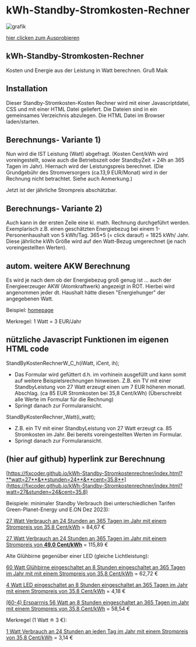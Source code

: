 # kWh-Standby-Stromkosten-Rechner 

![grafik](https://github.com/fixcoder/kWh-Standby-Stromkostenrechner/assets/152872653/b8e6a9f7-504b-4c05-b565-291a231fca41)


[hier clicken zum Ausprobieren](https://fixcoder.github.io/kWh-Standby-Stromkostenrechner/)

## kWh-Standby-Stromkosten-Rechner

Kosten und Energie aus der Leistung in Watt berechnen. Gruß Maik

## Installation
Dieser Standby-Stromkosten-Kosten Rechner wird mit einer Javascriptdatei, CSS und mit einer HTML Datei geliefert.
Die Dateien sind in ein gemeinsames Verzeichnis abzulegen. Die HTML Datei im Browser laden/starten.

## Berechnungs- Variante 1)
Nun wird die IST Leistung (Watt) abgefragt.
(Kosten Cent/kWh wird voreingestellt, sowie auch die Betriebszeit oder StandbyZeit = 24h an 365 Tagen im Jahr).
Hiernach wird der Leistungspreis berechnet.
(Die Grundgebühr des Stromversorgers (ca.13,9 EUR/Monat) wird in der Rechnung nicht betrachtet. Siehe auch Anmerkung.)

Jetzt ist der jährliche Strompreis abschätzbar.

## Berechnungs- Variante 2)
Auch kann in der ersten Zeile eine kl. math. Rechnung durchgeführt werden. Exemplarisch z.B. einen
geschätzten Energiebezug bei einem 1-Personenhaushalt von 5 kWh/Tag. 365*5 (= click darauf) = 1825 kWh/ Jahr.
Diese jährliche kWh Größe wird auf den Watt-Bezug umgerechnet (je nach voreingestellten Werten).

## autom. weitere AKW Berechnung
Es wird je nach dem ob der Energiebezug groß genug ist ... auch der Energieerzeuger AKW (Atomkraftwerk)
angezeigt in ROT. Hierbei wird angenommen jeder dt. Haushalt hätte diesen "Energiehunger" der angegebenen Watt.

Beispiel:
[homepage](https://www.maikschulte.de/loesungen-klimawandel.php#MaiksStandbyStromkostenRechner)

Merkregel: 1 Watt = 3 EUR/Jahr

## nützliche Javascript Funktionen im eigenen HTML code
StandByKostenRechnerW_C_h(iWatt, iCent, ih);

 - Das Formular wird gefüttert d.h. im vorhinein ausgefüllt und kann somit auf weitere Beispielsrechnungen hinweisen.
 Z.B. ein TV mit einer StandbyLeistung von 27 Watt erzeugt einen um 7 EUR höheren monatl. Abschlag. (ca 85 EUR Stromkosten bei 35,8 Cent/kWh)
(Überschreibt alle Werte im Formular für die Rechnung)
 - Springt danach zur Formularansicht.


StandByKostenRechner_Watt(i_watt);

 - Z.B. ein TV mit einer StandbyLeistung von 27 Watt erzeugt ca. 85 Stromkosten im Jahr. Bei bereits voreingestellten Werten im Formular.
 - Springt danach zur Formularansicht.

## (hier auf github) hyperlink zur Berechnung 

[https://fixcoder.github.io/kWh-Standby-Stromkostenrechner/index.html?**watt=27**&**stunden=24**&**cent=35.8**](https://fixcoder.github.io/kWh-Standby-Stromkostenrechner/index.html?watt=27&stunden=24&cent=35.8)

Beispiele:
minimaler Standby Verbrauch (bei unterschiedlichen Tarifen Green-Planet-Energy und E.ON Dez 2023):

[27 Watt Verbrauch an 24 Stunden an 365 Tagen im Jahr mit einem Strompreis von 35,8 Cent/kWh](https://fixcoder.github.io/kWh-Standby-Stromkostenrechner/index.html?watt=27&stunden=24&cent=35.8) = 84,67 €

[27 Watt Verbrauch an 24 Stunden an 365 Tagen im Jahr mit einem Strompreis von **49,0 Cent/kWh**](https://fixcoder.github.io/kWh-Standby-Stromkostenrechner/index.html?watt=27&stunden=24&cent=49) = 115,89 € 


Alte Glühbirne gegenüber einer LED (gleiche Lichtleistung):

[60 Watt Glühbirne eingeschaltet an 8 Stunden eingeschaltet an 365 Tagen im Jahr mit mit einem Strompreis von 35,8 Cent/kWh](https://fixcoder.github.io/kWh-Standby-Stromkostenrechner/index.html?watt=60&stunden=8&cent=35.8) = 62,72 €

[4 Watt LED eingeschaltet an 8 Stunden eingeschaltet an 365 Tagen im Jahr mit einem Strompreis von 35,8 Cent/kWh](https://fixcoder.github.io/kWh-Standby-Stromkostenrechner/index.html?watt=4&stunden=8&cent=35.8) = 4,18 € 

[(60-4) Ersparrnis 56 Watt an 8 Stunden eingeschaltet an 365 Tagen im Jahr mit einem Strompreis von 35,8 Cent/kWh](https://fixcoder.github.io/kWh-Standby-Stromkostenrechner/index.html?watt=56&stunden=8&cent=35.8) = 58,54 €


Merkregel (1 Watt &#8792; 3 €):

[1 Watt Verbrauch an 24 Stunden an jeden Tag im Jahr mit einem Strompreis von 35,8 Cent/kWh](https://fixcoder.github.io/kWh-Standby-Stromkostenrechner/index.html?watt=1&stunden=24&cent=35.8) = 3,14 €



